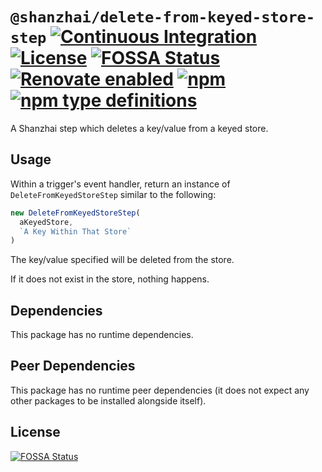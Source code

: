 # `@shanzhai/delete-from-keyed-store-step` [![Continuous Integration](https://github.com/jameswilddev/shanzhai/workflows/Continuous%20Integration/badge.svg)](https://github.com/jameswilddev/shanzhai/actions) [![License](https://img.shields.io/github/license/jameswilddev/shanzhai.svg)](https://github.com/jameswilddev/shanzhai/blob/master/license) [![FOSSA Status](https://app.fossa.io/api/projects/git%2Bgithub.com%2Fjameswilddev%2Fshanzhai.svg?type=shield)](https://app.fossa.io/projects/git%2Bgithub.com%2Fjameswilddev%2Fshanzhai?ref=badge_shield) [![Renovate enabled](https://img.shields.io/badge/renovate-enabled-brightgreen.svg)](https://renovatebot.com/) [![npm](https://img.shields.io/npm/v/@shanzhai/delete-from-keyed-store-step.svg)](https://www.npmjs.com/package/@shanzhai/delete-from-keyed-store-step) [![npm type definitions](https://img.shields.io/npm/types/@shanzhai/delete-from-keyed-store-step.svg)](https://www.npmjs.com/package/@shanzhai/delete-from-keyed-store-step)

A Shanzhai step which deletes a key/value from a keyed store.

## Usage

Within a trigger's event handler, return an instance of
`DeleteFromKeyedStoreStep` similar to the following:

```typescript
new DeleteFromKeyedStoreStep(
  aKeyedStore,
  `A Key Within That Store`
)
```

The key/value specified will be deleted from the store.

If it does not exist in the store, nothing happens.

## Dependencies

This package has no runtime dependencies.

## Peer Dependencies

This package has no runtime peer dependencies (it does not expect any other packages to be installed alongside itself).

## License

[![FOSSA Status](https://app.fossa.io/api/projects/git%2Bgithub.com%2Fjameswilddev%2Fshanzhai.svg?type=large)](https://app.fossa.io/projects/git%2Bgithub.com%2Fjameswilddev%2Fshanzhai?ref=badge_large)

